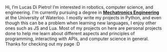 Hi, I’m Lucas Di Pietro! I’m interested in robotics, computer science, and engineering.
I'm currently pursuing a degree in [**Mechatronics Engineering**](https://uwaterloo.ca/future-students/programs/mechatronics-engineering) at the University of Waterloo.
I mostly write my projects in Python, and even though this can be a problem when learning new languages, I enjoy other ones such as JS and Lua.
Most of my projects on here are personal projects done to help me learn about different aspects and principles of programming, interacting with APIs, and computer science in general.
Thanks for checking out my page :D
